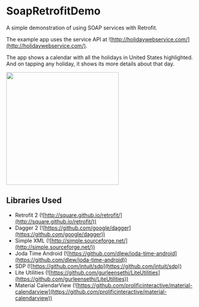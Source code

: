 # SoapRetrofitDemo
A simple demonstration of using SOAP services with Retrofit.

The example app uses the service API at ![http://holidaywebservice.com/](http://holidaywebservice.com/).  

The app shows a calendar with all the holidays in United States highlighted. And on tapping any holiday, it shows its more details about that day.

<img src="https://github.com/wajahatkarim3/SoapRetrofitDemo/raw/master/Art/demo.gif" data-canonical-src="https://github.com/wajahatkarim3/SoapRetrofitDemo/raw/master/Art/demo.gif" width="300" />

## Libraries Used
* Retrofit 2 (![http://square.github.io/retrofit/](http://square.github.io/retrofit/))
* Dagger 2 (![https://github.com/google/dagger](https://github.com/google/dagger))
* Simple XML (![http://simple.sourceforge.net/](http://simple.sourceforge.net/))
* Joda Time Android (![https://github.com/dlew/joda-time-android](https://github.com/dlew/joda-time-android))
* SDP (![https://github.com/intuit/sdp](https://github.com/intuit/sdp))
* Lite Utilities (![https://github.com/gurleensethi/LiteUtilities](https://github.com/gurleensethi/LiteUtilities))
* Material CalendarView (![https://github.com/prolificinteractive/material-calendarview](https://github.com/prolificinteractive/material-calendarview))

